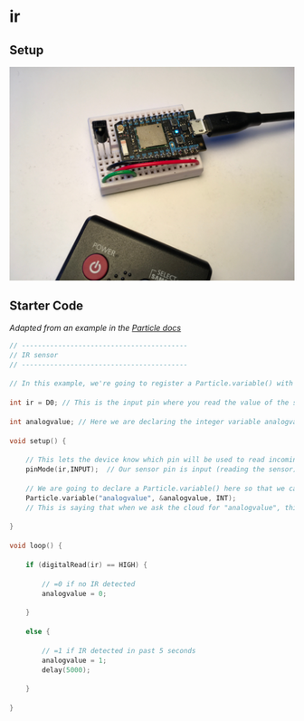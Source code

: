 # ir

## Setup

![photo of setup](img/ir.JPG)

## Starter Code

*Adapted from an example in the [Particle docs](https://docs.particle.io/guide/getting-started/examples/photon/#read-your-photoresistor-function-and-variable)*

``` cpp
// -----------------------------------------
// IR sensor
// -----------------------------------------

// In this example, we're going to register a Particle.variable() with the cloud so that we can read the status of an IR sensor.

int ir = D0; // This is the input pin where you read the value of the sensor.

int analogvalue; // Here we are declaring the integer variable analogvalue, which we will use later to store the value of the sensor.

void setup() {

    // This lets the device know which pin will be used to read incoming voltage.
    pinMode(ir,INPUT);  // Our sensor pin is input (reading the sensor)

    // We are going to declare a Particle.variable() here so that we can access the value of the sensor from the cloud.
    Particle.variable("analogvalue", &analogvalue, INT);
    // This is saying that when we ask the cloud for "analogvalue", this will reference the variable analogvalue in this app, which is an integer variable.

}

void loop() {

    if (digitalRead(ir) == HIGH) {

        // =0 if no IR detected
        analogvalue = 0;
        
    }
    
    else {

        // =1 if IR detected in past 5 seconds
        analogvalue = 1;
        delay(5000);

    }
    
}
```

